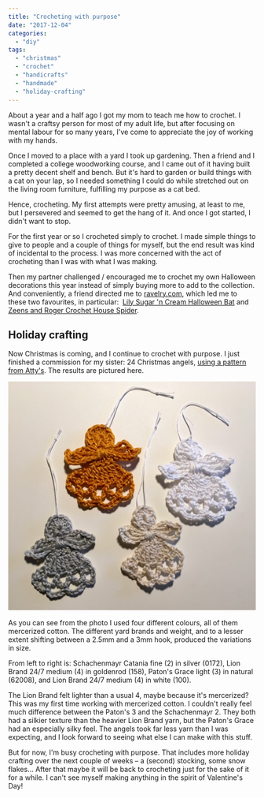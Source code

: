 ```yaml
---
title: "Crocheting with purpose"
date: "2017-12-04"
categories: 
  - "diy"
tags: 
  - "christmas"
  - "crochet"
  - "handicrafts"
  - "handmade"
  - "holiday-crafting"
---
```


About a year and a half ago I got my mom to teach me how to crochet. I wasn't a craftsy person for most of my adult life, but after focusing on mental labour for so many years, I've come to appreciate the joy of working with my hands.

Once I moved to a place with a yard I took up gardening. Then a friend and I completed a college woodworking course, and I came out of it having built a pretty decent shelf and bench. But it's hard to garden or build things with a cat on your lap, so I needed something I could do while stretched out on the living room furniture, fulfilling my purpose as a cat bed.

Hence, crocheting. My first attempts were pretty amusing, at least to me, but I persevered and seemed to get the hang of it. And once I got started, I didn't want to stop.

For the first year or so I crocheted simply to crochet. I made simple things to give to people and a couple of things for myself, but the end result was kind of incidental to the process. I was more concerned with the act of crocheting than I was with what I was making.

Then my partner challenged / encouraged me to crochet my own Halloween decorations this year instead of simply buying more to add to the collection. And conveniently, a friend directed me to [ravelry.com](https://www.ravelry.com/), which led me to these two favourites, in particular:  [Lily Sugar 'n Cream Halloween Bat](https://spinrite.s3.amazonaws.com/assets/files/pattern-files/pdf/Lily_SugarnCreamweb108_cr_bat.en_US.pdf) and [Zeens and Roger Crochet House Spider](https://zeensandroger.wordpress.com/2016/09/30/a-crochet-house-spider-a-free-pattern-for-halloween/).

## Holiday crafting

Now Christmas is coming, and I continue to crochet with purpose. I just finished a commission for my sister: 24 Christmas angels, [using a pattern from Atty's](http://atty-s.blogspot.ca/2015/12/crochet-christmas-angels.html). The results are pictured here.

![](images/crochet-angels-1-1.jpg)

As you can see from the photo I used four different colours, all of them mercerized cotton. The different yard brands and weight, and to a lesser extent shifting between a 2.5mm and a 3mm hook, produced the variations in size.

From left to right is: Schachenmayr Catania fine (2) in silver (0172), Lion Brand 24/7 medium (4) in goldenrod (158), Paton's Grace light (3) in natural (62008), and Lion Brand 24/7 medium (4) in white (100).

The Lion Brand felt lighter than a usual 4, maybe because it's mercerized? This was my first time working with mercerized cotton. I couldn't really feel much difference between the Paton's 3 and the Schachenmayr 2. They both had a silkier texture than the heavier Lion Brand yarn, but the Paton's Grace had an especially silky feel. The angels took far less yarn than I was expecting, and I look forward to seeing what else I can make with this stuff.

But for now, I'm busy crocheting with purpose. That includes more holiday crafting over the next couple of weeks – a (second) stocking, some snow flakes... After that maybe it will be back to crocheting just for the sake of it for a while. I can't see myself making anything in the spirit of Valentine's Day!
